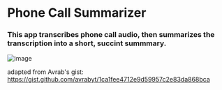 # Phone Call Summarizer
### This app transcribes phone call audio, then summarizes the transcription into a short, succint summmary.
![image](https://user-images.githubusercontent.com/57726227/223763318-cb5a320c-cc2d-4c84-88f9-77bd6faf50b0.png)


adapted from Avrab's gist: https://gist.github.com/avrabyt/1ca1fee4712e9d59957c2e83da868bca

